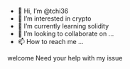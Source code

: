 - 👋 Hi, I’m @tchi36
- 👀 I’m interested in crypto
- 🌱 I’m currently learning solidity
- 💞️ I’m looking to collaborate on ...
- 📫 How to reach me ...

<!---
tchi36/tchi36 is a ✨ special ✨ repository because its `README.md` (this file) appears on your GitHub profile.
You can click the Preview link to take a look at your changes.
--->
welcome
Need your help with my issue
